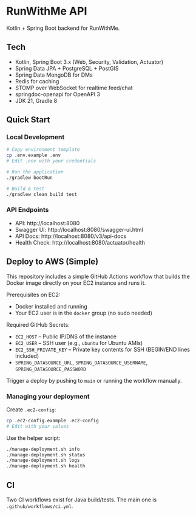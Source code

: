 # RunWithMe API

Kotlin + Spring Boot backend for RunWithMe.

## Tech
- Kotlin, Spring Boot 3.x (Web, Security, Validation, Actuator)
- Spring Data JPA + PostgreSQL + PostGIS
- Spring Data MongoDB for DMs
- Redis for caching
- STOMP over WebSocket for realtime feed/chat
- springdoc-openapi for OpenAPI 3
- JDK 21, Gradle 8

## Quick Start

### Local Development
```bash
# Copy environment template
cp .env.example .env
# Edit .env with your credentials

# Run the application
./gradlew bootRun

# Build & test
./gradlew clean build test
```

### API Endpoints
- API: http://localhost:8080
- Swagger UI: http://localhost:8080/swagger-ui.html
- API Docs: http://localhost:8080/v3/api-docs
- Health Check: http://localhost:8080/actuator/health

## Deploy to AWS (Simple)

This repository includes a simple GitHub Actions workflow that builds the Docker image directly on your EC2 instance and runs it.

Prerequisites on EC2:
- Docker installed and running
- Your EC2 user is in the `docker` group (no sudo needed)

Required GitHub Secrets:
- `EC2_HOST` – Public IP/DNS of the instance
- `EC2_USER` – SSH user (e.g., `ubuntu` for Ubuntu AMIs)
- `EC2_SSH_PRIVATE_KEY` – Private key contents for SSH (BEGIN/END lines included)
- `SPRING_DATASOURCE_URL`, `SPRING_DATASOURCE_USERNAME`, `SPRING_DATASOURCE_PASSWORD`

Trigger a deploy by pushing to `main` or running the workflow manually.

### Managing your deployment

Create `.ec2-config`:
```bash
cp .ec2-config.example .ec2-config
# Edit with your values
```
Use the helper script:
```bash
./manage-deployment.sh info
./manage-deployment.sh status
./manage-deployment.sh logs
./manage-deployment.sh health
```

## CI

Two CI workflows exist for Java build/tests. The main one is `.github/workflows/ci.yml`.

